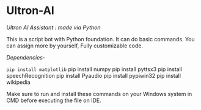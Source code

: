 # Ultron-AI
*Ultron AI Assistant : made via Python*

This is a script bot with Python foundation.
It can do basic commands. You can assign more by yourself, Fully customizable code.

*Dependencies-*

`pip install matplotlib`
pip install numpy
pip install pyttsx3
pip install speechRecognition
pip install Pyaudio
pip install pypiwin32
pip install wikipedia

Make sure to run and install these commands on your Windows system in CMD before executing the file on IDE.

